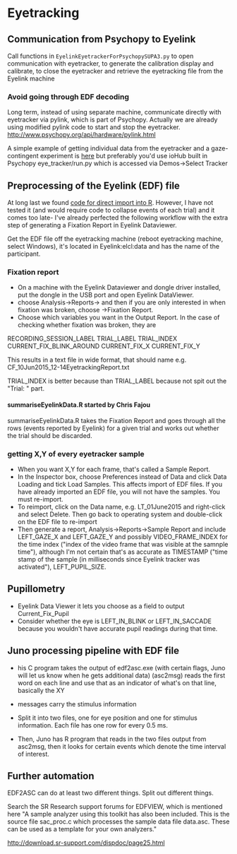 Eyetracking
==============

## Communication from Psychopy to Eyelink

Call functions in `EyelinkEyetrackerForPsychopySUPA3.py` to open communication with eyetracker, to generate the calibration display and calibrate, to close the eyetracker and retrieve the eyetracking file from the Eyelink machine

### Avoid going through EDF decoding

Long term, instead of using separate machine, communicate directly with eyetracker via pylink, which is part of Psychopy. Actually we are already using modified pylink code to start and stop the eyetracker.
http://www.psychopy.org/api/hardware/pylink.html

A simple example of getting individual data from the eyetracker and a gaze-contingent experiment is [here](https://github.com/ryancotterell/WilsonLab/blob/master/WilsonLab/pylink/eyeTracker.py)
but preferably you'd use ioHub built in Psychopy eye_tracker/run.py which is accessed via Demos->Select Tracker

## Preprocessing of the Eyelink (EDF) file

At long last we found [code for direct import into R](http://visionscience.com/pipermail/visionlist/2013/006286.html). However, I have not tested it (and would require code to collapse events of each trial) and it comes too late- I've already perfected the following workflow with the extra step of generating a Fixation Report in Eyelink Dataviewer.

Get the EDF file off the eyetracking machine (reboot eyetracking machine, select Windows), it's located in Eyelink:elcl:data and has the name of the participant.

### Fixation report

- On a machine with the Eyelink Dataviewer and dongle driver installed, put the dongle in the USB port and open Eyelink DataViewer.
- choose Analysis->Reports-> and then if you are only interested in when fixation was broken, choose ->Fixation Report.
- Choose which variables you want in the Output Report. In the case of checking whether fixation was broken, they are

RECORDING_SESSION_LABEL TRIAL_LABEL TRIAL_INDEX	CURRENT_FIX_BLINK_AROUND	CURRENT_FIX_X CURRENT_FIX_Y

This results in a text file in wide format, that should name e.g. CF_10Jun2015_12-14EyetrackingReport.txt  

TRIAL_INDEX is better because than TRIAL_LABEL because not spit out the "Trial: " part.

#### summariseEyelinkData.R started by Chris Fajou
summariseEyelinkData.R takes the Fixation Report and goes through all the rows (events reported by Eyelink) for a given trial and works out whether the trial should be discarded.
	
### getting X,Y of every eyetracker sample
- When you want X,Y for each frame, that's called a Sample Report. 
- In the Inspector box, choose Preferences instead of Data and click Data Loading and tick Load Samples. This affects import of EDF files. If you have already imported an EDF file, you will not have the samples. You must re-import.
- To reimport, click on the Data name, e.g. LT_01June2015 and right-click and select Delete. Then go back to operating system and double-click on the EDF file to re-import
- Then generate a report, Analysis->Reports->Sample Report and include LEFT_GAZE_X and LEFT_GAZE_Y and possibly VIDEO_FRAME_INDEX for the time index ("index of the video frame that was visible at the samnple time"), although I'm not certain that's as accurate as TIMESTAMP ("time stamp of the sample (in milliseconds since Eyelink tracker was activated"), LEFT_PUPIL_SIZE.

## Pupillometry

- Eyelink Data Viewer it lets you choose as a field to output Current_Fix_Pupil
- Consider whether the eye is LEFT_IN_BLINK or LEFT_IN_SACCADE because you wouldn't have accurate pupil readings during that time.

## Juno processing pipeline with EDF file
- his C program takes the output of edf2asc.exe (with certain flags, Juno will let us know when he gets additional data)
 (asc2msg) reads the first word on each line and use that as an indicator of what's on that line, basically the XY
- messages carry the stimulus information
- Split it into two files, one for eye position and one for stimulus information. Each file has one row for every 0.5 ms.

- Then, Juno has R program that reads in the two files output from asc2msg, then it looks for certain events which denote the time interval of interest.

## Further automation

EDF2ASC can do at least two different things. Split out different things.

Search the SR Research support forums for EDFVIEW, which is mentioned here 
"A sample analyzer using this toolkit has also been included. This is the source file sac_proc.c which processes the sample data file data.asc. These can be used as a template for your own analyzers."


http://download.sr-support.com/dispdoc/page25.html